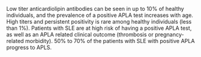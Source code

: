 Low titer anticardiolipin antibodies can be seen in up to 10% of healthy individuals, and the prevalence of a positive APLA test increases with age. High titers and persistent positivity is rare among healthy individuals (less than 1%). Patients with SLE are at high risk of having a positive APLA test, as well as an APLA related clinical outcome (thrombosis or pregnancy-related morbidity). 50% to 70% of the patients with SLE with positive APLA progress to APLS.